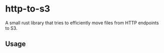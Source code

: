 # http-to-s3
A small rust library that tries to efficiently move files from HTTP endpoints to S3.


## Usage

